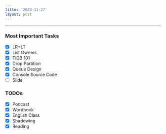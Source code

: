 ```yaml
---
title: '2023-11-27'
layout: post
---
```


---

### Most Important Tasks

- [x] LR+LT
- [x] List Owners
- [x] TiDB 101
- [x] Drop Partition
- [x] Queue Design
- [x] Console Source Code
- [ ] Slide

### TODOs

- [x] Podcast
- [x] Wordbook
- [x] English Class
- [x] Shadowing
- [x] Reading
